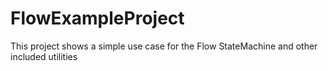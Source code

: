 # FlowExampleProject

This project shows a simple use case for the Flow StateMachine and other included utilities

